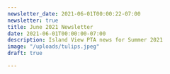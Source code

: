 ```yaml
---
newsletter_date: 2021-06-01T00:00:22-07:00
newsletter: true
title: June 2021 Newsletter
date: 2021-06-01T00:00:00-07:00
description: Island View PTA news for Summer 2021
image: "/uploads/tulips.jpeg"
draft: true

---
```

